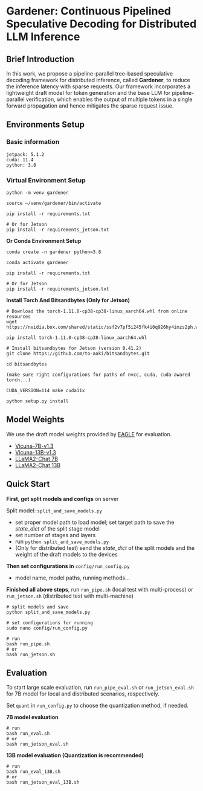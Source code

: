 # Gardener: Continuous Pipelined Speculative Decoding for Distributed LLM Inference

## Brief Introduction
In this work, we propose a pipeline-parallel tree-based speculative decoding framework for distributed inference, called **Gardener**, to reduce the inference latency with sparse requests. 
Our framework incorporates a lightweight draft model for token generation and the base LLM for pipeline-parallel verification, which enables the output of multiple tokens in a single forward propagation and hence mitigates the sparse request issue. 

## Environments Setup

### Basic information

```
jetpack: 5.1.2
cuda: 11.4
python: 3.8
```

### Virtual Environment Setup

```shell
python -m venv gardener

source ~/venv/gardener/bin/activate

pip install -r requirements.txt

# Or for Jetson
pip install -r requirements_jetson.txt
```

**Or Conda Environment Setup**

```shell
conda create -n gardener python=3.8

conda activate gardener

pip install -r requirements.txt

# Or for Jetson
pip install -r requirements_jetson.txt
```

**Install Torch And Bitsandbytes (Only for Jetson)**

```shell
# Download the torch-1.11.0-cp38-cp38-linux_aarch64.whl from online resources
wget https://nvidia.box.com/shared/static/ssf2v7pf5i245fk4i0q926hy4imzs2ph.whl

pip install torch-1.11.0-cp38-cp38-linux_aarch64.whl

# Install bitsandbytes for Jetson (version 0.41.2)
git clone https://github.com/to-aoki/bitsandbytes.git

cd bitsandbytes

(make sure right configurations for paths of nvcc, cuda, cuda-awared torch...)

CUDA_VERSION=114 make cuda11x

python setup.py install
```

## Model Weights

We use the draft model weights provided by [EAGLE](https://github.com/SafeAILab/EAGLE/tree/main) for evaluation.

- [Vicuna-7B-v1.3](https://huggingface.co/yuhuili/EAGLE-Vicuna-7B-v1.3)
- [Vicuna-13B-v1.3](https://huggingface.co/yuhuili/EAGLE-Vicuna-13B-v1.3)
- [LLaMA2-Chat 7B](https://huggingface.co/yuhuili/EAGLE-llama2-chat-7B)
- [LLaMA2-Chat 13B](https://huggingface.co/yuhuili/EAGLE-llama2-chat-13B)

## Quick Start

**First, get split models and configs** on server

Split model: `split_and_save_models.py`

- set proper model path to load model; set target path to save the *state_dict* of the split stage model
- set number of stages and layers
- run `python split_and_save_models.py`
- (Only for distributed test) send the *state_dict* of the split models and the weight of the draft models to the devices

**Then set configurations in**  `config/run_config.py`

- model name, model paths, running methods...

**Finished all above steps**, run `run_pipe.sh` (local test with multi-process) or `run_jetson.sh` (distributed test with multi-machine)

``` shell
# split models and save
python split_and_save_models.py

# set configurations for running
sudo nano config/run_config.py

# run
bash run_pipe.sh
# or
bash run_jetson.sh
```

## Evaluation

To start large scale evaluation, run `run_pipe_eval.sh` or `run_jetson_eval.sh` for 7B model for local and distributed scenarios, respectively. 

Set `quant` in `run_config.py` to choose the quantization method, if needed.

**7B model evaluation**
``` shell
# run
bash run_eval.sh
# or
bash run_jetson_eval.sh
```

**13B model evaluation (Quantization is recommended)**
``` shell
# run
bash run_eval_13B.sh
# or
bash run_jetson_eval_13B.sh
```

